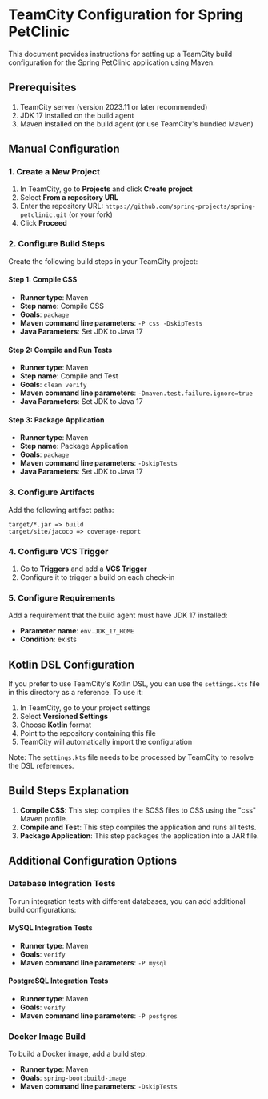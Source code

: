 # TeamCity Configuration for Spring PetClinic

This document provides instructions for setting up a TeamCity build configuration for the Spring PetClinic application using Maven.

## Prerequisites

1. TeamCity server (version 2023.11 or later recommended)
2. JDK 17 installed on the build agent
3. Maven installed on the build agent (or use TeamCity's bundled Maven)

## Manual Configuration

### 1. Create a New Project

1. In TeamCity, go to **Projects** and click **Create project**
2. Select **From a repository URL**
3. Enter the repository URL: `https://github.com/spring-projects/spring-petclinic.git` (or your fork)
4. Click **Proceed**

### 2. Configure Build Steps

Create the following build steps in your TeamCity project:

#### Step 1: Compile CSS

- **Runner type**: Maven
- **Step name**: Compile CSS
- **Goals**: `package`
- **Maven command line parameters**: `-P css -DskipTests`
- **Java Parameters**: Set JDK to Java 17

#### Step 2: Compile and Run Tests

- **Runner type**: Maven
- **Step name**: Compile and Test
- **Goals**: `clean verify`
- **Maven command line parameters**: `-Dmaven.test.failure.ignore=true`
- **Java Parameters**: Set JDK to Java 17

#### Step 3: Package Application

- **Runner type**: Maven
- **Step name**: Package Application
- **Goals**: `package`
- **Maven command line parameters**: `-DskipTests`
- **Java Parameters**: Set JDK to Java 17

### 3. Configure Artifacts

Add the following artifact paths:

```
target/*.jar => build
target/site/jacoco => coverage-report
```

### 4. Configure VCS Trigger

1. Go to **Triggers** and add a **VCS Trigger**
2. Configure it to trigger a build on each check-in

### 5. Configure Requirements

Add a requirement that the build agent must have JDK 17 installed:

- **Parameter name**: `env.JDK_17_HOME`
- **Condition**: exists

## Kotlin DSL Configuration

If you prefer to use TeamCity's Kotlin DSL, you can use the `settings.kts` file in this directory as a reference. To use it:

1. In TeamCity, go to your project settings
2. Select **Versioned Settings**
3. Choose **Kotlin** format
4. Point to the repository containing this file
5. TeamCity will automatically import the configuration

Note: The `settings.kts` file needs to be processed by TeamCity to resolve the DSL references.

## Build Steps Explanation

1. **Compile CSS**: This step compiles the SCSS files to CSS using the "css" Maven profile.
2. **Compile and Test**: This step compiles the application and runs all tests.
3. **Package Application**: This step packages the application into a JAR file.

## Additional Configuration Options

### Database Integration Tests

To run integration tests with different databases, you can add additional build configurations:

#### MySQL Integration Tests

- **Runner type**: Maven
- **Goals**: `verify`
- **Maven command line parameters**: `-P mysql`

#### PostgreSQL Integration Tests

- **Runner type**: Maven
- **Goals**: `verify`
- **Maven command line parameters**: `-P postgres`

### Docker Image Build

To build a Docker image, add a build step:

- **Runner type**: Maven
- **Goals**: `spring-boot:build-image`
- **Maven command line parameters**: `-DskipTests`
